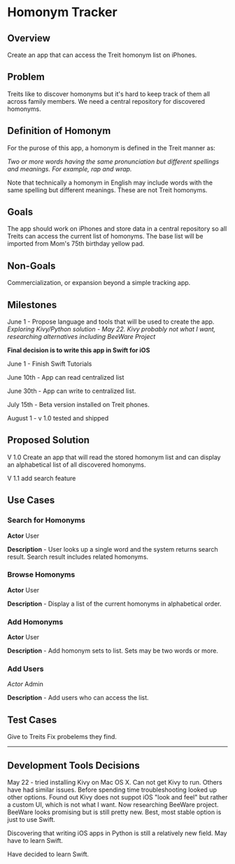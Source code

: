 # Homonym Tracker

## Overview
Create an app that can access the Treit homonym list on iPhones.

## Problem
Treits like to discover homonyms but it's hard to keep track of them all across family members. We need a central repository for discovered homonyms.

## Definition of Homonym
For the purose of this app, a homonym is defined in the Treit manner as:

*Two or more words having the same pronunciation but different spellings and meanings. For example, rap and wrap.*

Note that technically a homonym in English may include words with the same spelling but different meanings. These are not Treit homonyms. 

## Goals
The app should work on iPhones and store data in a central repository so all Treits can access the current list of homonyms. The base list will be imported from Mom's 75th birthday yellow pad.

## Non-Goals
Commercialization, or expansion beyond a simple tracking app.

## Milestones
June 1 - Propose language and tools that will be used to create the app.
*Exploring Kivy/Python solution - May 22. Kivy probably not what I want, researching alternatives including BeeWare Project*

**Final decision is to write this app in Swift for iOS**

June 1 - Finish Swift Tutorials

June 10th - App can read centralized list

June 30th - App can write to centralized list.

July 15th - Beta version installed on Treit phones.

August 1 - v 1.0 tested and shipped

## Proposed Solution
V 1.0 Create an app that will read the stored  homonym list and can display an alphabetical list of all discovered homonyms. 

V 1.1 add search feature

## Use Cases
### Search for Homonyms
**Actor** User

**Description** - User looks up a single word and the system returns search result. Search result includes related homonyms.

### Browse Homonyms
**Actor** User

**Description** - Display a list of the current homonyms in alphabetical order.

### Add Homonyms
**Actor** User

**Description** - Add homonym sets to list. Sets may be two words or more.

### Add Users
*Actor* Admin

**Description** - Add users who can access the list.

## Test Cases
Give to Treits
Fix probelems they find.

---
## Development Tools Decisions
May 22 - tried installing Kivy on Mac OS X. Can not get Kivy to run. Others have had similar issues. Before spending time troubleshooting looked up other options. Found out Kivy does not suppot iOS "look and feel" but rather a custom UI, which is not what I want. Now researching BeeWare project. BeeWare looks promising but is still pretty new. Best, most stable option is just to use Swift.

Discovering that writing iOS apps in Python is still a relatively new field. May have to learn Swift.

Have decided to learn Swift.